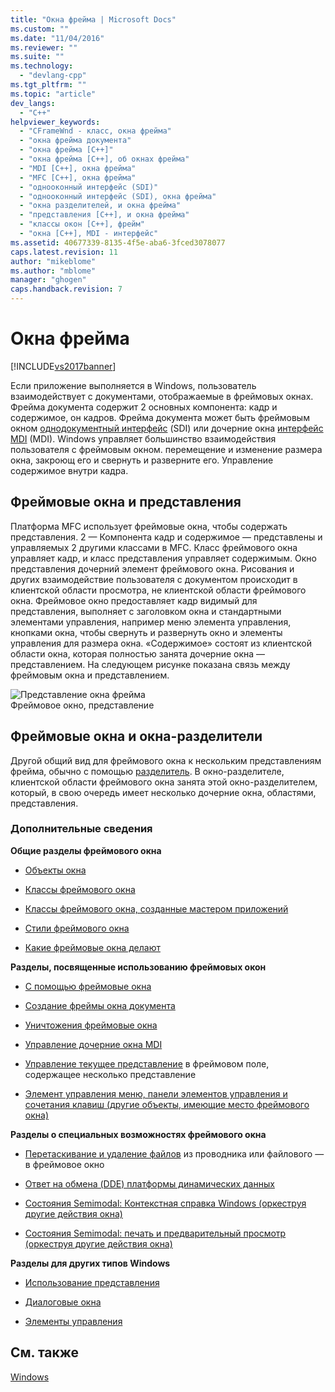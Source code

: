 ```yaml
---
title: "Окна фрейма | Microsoft Docs"
ms.custom: ""
ms.date: "11/04/2016"
ms.reviewer: ""
ms.suite: ""
ms.technology: 
  - "devlang-cpp"
ms.tgt_pltfrm: ""
ms.topic: "article"
dev_langs: 
  - "C++"
helpviewer_keywords: 
  - "CFrameWnd - класс, окна фрейма"
  - "окна фрейма документа"
  - "окна фрейма [C++]"
  - "окна фрейма [C++], об окнах фрейма"
  - "MDI [C++], окна фрейма"
  - "MFC [C++], окна фрейма"
  - "однооконный интерфейс (SDI)"
  - "однооконный интерфейс (SDI), окна фрейма"
  - "окна разделителей, и окна фрейма"
  - "представления [C++], и окна фрейма"
  - "классы окон [C++], фрейм"
  - "окна [C++], MDI - интерфейс"
ms.assetid: 40677339-8135-4f5e-aba6-3fced3078077
caps.latest.revision: 11
author: "mikeblome"
ms.author: "mblome"
manager: "ghogen"
caps.handback.revision: 7
---
```

# Окна фрейма
[!INCLUDE[vs2017banner](../assembler/inline/includes/vs2017banner.md)]

Если приложение выполняется в Windows, пользователь взаимодействует с документами, отображаемые в фреймовых окнах.  Фрейма документа содержит 2 основных компонента: кадр и содержимое, он кадров.  Фрейма документа может быть фреймовым окном [однодокументный интерфейс](../mfc/sdi-and-mdi.md) \(SDI\) или дочерние окна [интерфейс MDI](../mfc/sdi-and-mdi.md) \(MDI\).  Windows управляет большинство взаимодействия пользователя с фреймовым окном. перемещение и изменение размера окна, закроющ его и свернуть и разверните его.  Управление содержимое внутри кадра.  
  
## Фреймовые окна и представления  
 Платформа MFC использует фреймовые окна, чтобы содержать представления.  2 — Компонента кадр и содержимое — представлены и управляемых 2 другими классами в MFC.  Класс фреймового окна управляет кадр, и класс представления управляет содержимым.  Окно представления дочерний элемент фреймового окна.  Рисования и других взаимодействие пользователя с документом происходит в клиентской области просмотра, не клиентской области фреймового окна.  Фреймовое окно предоставляет кадр видимый для представления, выполняет с заголовком окна и стандартными элементами управления, например меню элемента управления, кнопками окна, чтобы свернуть и развернуть окно и элементы управления для размера окна.  «Содержимое» состоят из клиентской области окна, которая полностью занята дочерние окна — представлением.  На следующем рисунке показана связь между фреймовым окна и представлением.  
  
 ![Представление окна фрейма](../mfc/media/vc37fx1.png "vc37FX1")  
Фреймовое окно, представление  
  
## Фреймовые окна и окна\-разделители  
 Другой общий вид для фреймового окна к нескольким представлениям фрейма, обычно с помощью [разделитель](../mfc/multiple-document-types-views-and-frame-windows.md).  В окно\-разделителе, клиентской области фреймового окна занята этой окно\-разделителем, который, в свою очередь имеет несколько дочерние окна, областями, представления.  
  
### Дополнительные сведения  
 **Общие разделы фреймового окна**  
  
-   [Объекты окна](../mfc/window-objects.md)  
  
-   [Классы фреймового окна](../mfc/frame-window-classes.md)  
  
-   [Классы фреймового окна, созданные мастером приложений](../mfc/frame-window-classes-created-by-the-application-wizard.md)  
  
-   [Стили фреймового окна](../Topic/Frame-Window%20Styles%20\(C++\).md)  
  
-   [Какие фреймовые окна делают](../mfc/what-frame-windows-do.md)  
  
 **Разделы, посвященные использованию фреймовых окон**  
  
-   [С помощью фреймовые окна](../Topic/Using%20Frame%20Windows.md)  
  
-   [Создание фреймы окна документа](../Topic/Creating%20Document%20Frame%20Windows.md)  
  
-   [Уничтожения фреймовые окна](../mfc/destroying-frame-windows.md)  
  
-   [Управление дочерние окна MDI](../mfc/managing-mdi-child-windows.md)  
  
-   [Управление текущее представление](../mfc/managing-the-current-view.md) в фреймовом поле, содержащее несколько представление  
  
-   [Элемент управления меню, панели элементов управления и сочетания клавиш \(другие объекты, имеющие место фреймового окна\)](../mfc/managing-menus-control-bars-and-accelerators.md)  
  
 **Разделы о специальных возможностях фреймового окна**  
  
-   [Перетаскивание и удаление файлов](../Topic/Dragging%20and%20Dropping%20Files%20in%20a%20Frame%20Window.md) из проводника или файлового — в фреймовое окно  
  
-   [Ответ на обмена \(DDE\) платформы динамических данных](../mfc/responding-to-dynamic-data-exchange-dde.md)  
  
-   [Состояния Semimodal: Контекстная справка Windows \(оркеструя другие действия окна\)](../mfc/orchestrating-other-window-actions.md)  
  
-   [Состояния Semimodal: печать и предварительный просмотр \(оркеструя другие действия окна\)](../mfc/orchestrating-other-window-actions.md)  
  
 **Разделы для других типов Windows**  
  
-   [Использование представления](../mfc/using-views.md)  
  
-   [Диалоговые окна](../mfc/dialog-boxes.md)  
  
-   [Элементы управления](../mfc/controls-mfc.md)  
  
## См. также  
 [Windows](../mfc/windows.md)